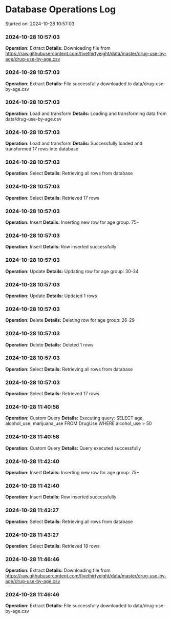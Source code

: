 # Database Operations Log
Started on: 2024-10-28 10:57:03

### 2024-10-28 10:57:03
**Operation:** Extract
**Details:** Downloading file from https://raw.githubusercontent.com/fivethirtyeight/data/master/drug-use-by-age/drug-use-by-age.csv

### 2024-10-28 10:57:03
**Operation:** Extract
**Details:** File successfully downloaded to data/drug-use-by-age.csv

### 2024-10-28 10:57:03
**Operation:** Load and transform
**Details:** Loading and transforming data from data/drug-use-by-age.csv

### 2024-10-28 10:57:03
**Operation:** Load and transform
**Details:** Successfully loaded and transformed 17 rows into database

### 2024-10-28 10:57:03
**Operation:** Select
**Details:** Retrieving all rows from database

### 2024-10-28 10:57:03
**Operation:** Select
**Details:** Retrieved 17 rows

### 2024-10-28 10:57:03
**Operation:** Insert
**Details:** Inserting new row for age group: 75+

### 2024-10-28 10:57:03
**Operation:** Insert
**Details:** Row inserted successfully

### 2024-10-28 10:57:03
**Operation:** Update
**Details:** Updating row for age group: 30-34

### 2024-10-28 10:57:03
**Operation:** Update
**Details:** Updated 1 rows

### 2024-10-28 10:57:03
**Operation:** Delete
**Details:** Deleting row for age group: 26-29

### 2024-10-28 10:57:03
**Operation:** Delete
**Details:** Deleted 1 rows

### 2024-10-28 10:57:03
**Operation:** Select
**Details:** Retrieving all rows from database

### 2024-10-28 10:57:03
**Operation:** Select
**Details:** Retrieved 17 rows

### 2024-10-28 11:40:58
**Operation:** Custom Query
**Details:** Executing query: SELECT age, alcohol_use, marijuana_use FROM DrugUse WHERE alcohol_use > 50

### 2024-10-28 11:40:58
**Operation:** Custom Query
**Details:** Query executed successfully

### 2024-10-28 11:42:40
**Operation:** Insert
**Details:** Inserting new row for age group: 75+

### 2024-10-28 11:42:40
**Operation:** Insert
**Details:** Row inserted successfully

### 2024-10-28 11:43:27
**Operation:** Select
**Details:** Retrieving all rows from database

### 2024-10-28 11:43:27
**Operation:** Select
**Details:** Retrieved 18 rows

### 2024-10-28 11:46:46
**Operation:** Extract
**Details:** Downloading file from https://raw.githubusercontent.com/fivethirtyeight/data/master/drug-use-by-age/drug-use-by-age.csv

### 2024-10-28 11:46:46
**Operation:** Extract
**Details:** File successfully downloaded to data/drug-use-by-age.csv

